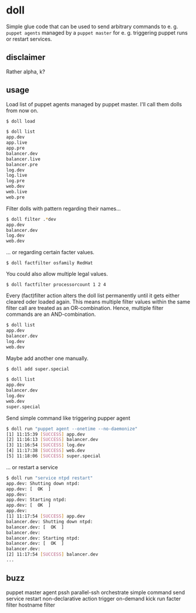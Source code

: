 
# doll

Simple glue code that can be used to send arbitrary commands to e. g. ``puppet agents`` managed by a ``puppet master`` for e. g. triggering puppet runs or restart services.

## disclaimer

Rather alpha, k?

## usage

Load list of puppet agents managed by puppet master. I'll call them dolls from now on.
```bash
$ doll load
```
```bash
$ doll list
app.dev
app.live
app.pre
balancer.dev
balancer.live
balancer.pre
log.dev
log.live
log.pre
web.dev
web.live
web.pre
```
Filter dolls with pattern regarding their names...
```bash
$ doll filter .*dev
app.dev
balancer.dev
log.dev
web.dev

```
... or regarding certain facter values.
```
$ doll factfilter osfamily RedHat
```
You could also allow multiple legal values.
```
$ doll factfilter processorcount 1 2 4
```
Every (fact)filter action alters the doll list permanently until it gets either cleared oder loaded again. This means multiple filter values within the same filter call are treated as an OR-combination. Hence, multiple filter commands are an AND-combination.
```bash
$ doll list
app.dev
balancer.dev
log.dev
web.dev
```
Maybe add another one manually.
```bash
$ doll add super.special
```
```bash
$ doll list
app.dev
balancer.dev
log.dev
web.dev
super.special
````
Send simple command like triggering pupper agent
```bash
$ doll run "puppet agent --onetime --no-daemonize"
[1] 11:15:39 [SUCCESS] app.dev
[2] 11:16:13 [SUCCESS] balancer.dev
[3] 11:16:54 [SUCCESS] log.dev
[4] 11:17:38 [SUCCESS] web.dev
[5] 11:18:06 [SUCCESS] super.special
```
... or restart a service
```bash
$ doll run "service ntpd restart"
app.dev: Shutting down ntpd: 
app.dev: [  OK  ]
app.dev: 
app.dev: Starting ntpd: 
app.dev: [  OK  ]
app.dev: 
[1] 11:17:54 [SUCCESS] app.dev
balancer.dev: Shutting down ntpd: 
balancer.dev: [  OK  ]
balancer.dev: 
balancer.dev: Starting ntpd: 
balancer.dev: [  OK  ]
balancer.dev: 
[2] 11:17:54 [SUCCESS] balancer.dev
...
```

## buzz

puppet master agent pssh parallel-ssh orchestrate simple command send service restart non-declarative action trigger on-demand kick run facter filter hostname filter

